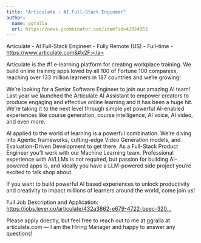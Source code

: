 ```yaml
---
title: "Articulate : AI Full-Stack Engineer"
author:
  name: ggralla
  url: https://news.ycombinator.com/item?id=42924863
---
```

Articulate - AI Full-Stack Engineer - Fully Remote (US) - Full-time - <a href="https:&#x2F;&#x2F;www.articulate.com&#x2F;" rel="nofollow">https:&#x2F;&#x2F;www.articulate.com&#x2F;</a>

Articulate is the #1 e‑learning platform for creating workplace training. We build online training apps loved by all 100 of Fortune 100 companies, reaching over 133 million learners in 187 countries and we’re growing!

We’re looking for a Senior Software Engineer to join our amazing AI team! Last year we launched the Articulate AI Assistant to empower creators to produce engaging and effective online learning and it has been a huge hit. We’re taking it to the next level through simple yet powerful AI-enabled experiences like course generation, course intelligence, AI voice, AI video, and even more.

AI applied to the world of learning is a powerful combination. We’re diving into Agentic frameworks, cutting-edge Video Generation models, and Evaluation-Driven Development to get there. As a Full-Stack Product Engineer you’ll work with our Machine Learning team. Professional experience with AI&#x2F;LLMs is not required, but passion for building AI-powered apps is, and ideally you have a LLM-powered side project you’re excited to talk shop about.

If you want to build powerful AI based experiences to unlock productivity and creativity to impact millions of learners around the world, come join us!

Full Job Description and Application: <a href="https:&#x2F;&#x2F;jobs.lever.co&#x2F;articulate&#x2F;432a3862-e679-4722-beec-3207821f3e06?lever-origin=applied&amp;lever-source%5B%5D=Hackernews" rel="nofollow">https:&#x2F;&#x2F;jobs.lever.co&#x2F;articulate&#x2F;432a3862-e679-4722-beec-320...</a>

Please apply directly, but feel free to reach out to me at ggralla at articulate.com — I am the Hiring Manager and happy to answer any questions!
<JobApplication />
